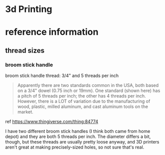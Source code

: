 # 3d Printing


# reference information

## thread sizes

### broom stick handle
broom stick handle thread: 3/4" and 5 threads per inch

> Apparently there are two standards common in the USA, both based on a 3/4" dowel (0.75 inch or 19mm). One standard (shown here) has a pitch of 5 threads per inch; the other has 4 threads per inch. However, there is a LOT of variation due to the manufacturing of wood, plastic, milled aluminum, and cast aluminum tools on the market.

ref https://www.thingiverse.com/thing:84774

I have two different broom stick handles (I think both came from home depot) and they are both 5 threads per inch.
The diameter differs a bit, though, but these threads are usually pretty loose anyway, and 3D printers aren't great at making precisely-sized holes, so not sure that's real.
